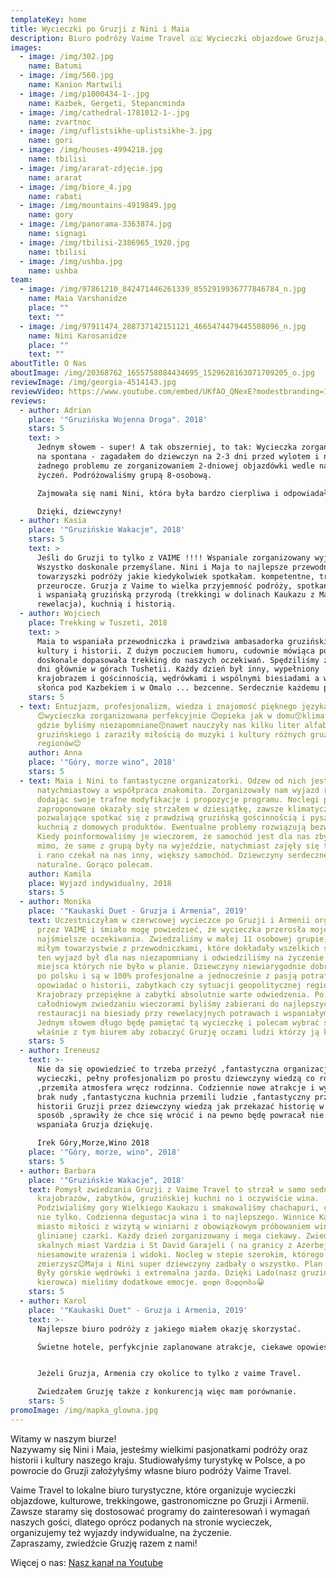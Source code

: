 ```yaml
---
templateKey: home
title: Wycieczki po Gruzji z Nini i Maia
description: Biuro podróży Vaime Travel 🇬🇪 Wycieczki objazdowe Gruzja, Armenia, Kaukaz
images:
  - image: /img/302.jpg
    name: Batumi
  - image: /img/560.jpg
    name: Kanion Martwili
  - image: /img/p1000434-1-.jpg
    name: Kazbek, Gergeti, Stepancminda
  - image: /img/cathedral-1781012-1-.jpg
    name: zvartnoc
  - image: /img/uflistsikhe-uplistsikhe-3.jpg
    name: gori
  - image: /img/houses-4994218.jpg
    name: tbilisi
  - image: /img/ararat-zdjęcie.jpg
    name: ararat
  - image: /img/biore_4.jpg
    name: rabati
  - image: /img/mountains-4919849.jpg
    name: gory
  - image: /img/panorama-3363874.jpg
    name: signagi
  - image: /img/tbilisi-2386965_1920.jpg
    name: tbilisi
  - image: /img/ushba.jpg
    name: ushba
team:
  - image: /img/97861210_842471446261339_8552919936777846784_n.jpg
    name: Maia Varshanidze
    place: ""
    text: ""
  - image: /img/97911474_288737142151121_4665474479445508096_n.jpg
    name: Nini Karosanidze
    place: ""
    text: ""
aboutTitle: O Nas
aboutImage: /img/20368762_1655758084434695_1529628163071709205_o.jpg
reviewImage: /img/georgia-4514143.jpg
reviewVideo: https://www.youtube.com/embed/UKfAO_QNexE?modestbranding=1&iv_load_policy=3&rel=0
reviews:
  - author: Adrian
    place: '"Gruzińska Wojenna Droga". 2018'
    stars: 5
    text: >
      Jednym słowem - super! A tak obszerniej, to tak: Wycieczka zorganizowana
      na spontana - zagadałem do dziewczyn na 2-3 dni przed wylotem i nie było
      żadnego problemu ze zorganizowaniem 2-dniowej objazdówki wedle naszych
      życzeń. Podróżowaliśmy grupą 8-osobową.

      Zajmowała się nami Nini, która była bardzo cierpliwa i odpowiadała na wszystkie pytania. Szkoda, że to tylko 2 dni :( Ale... niezapomniana przygoda :) Może jeszcze się uda zorganizować z Wami coś dłuższego, jak uzbieram grupę :D

      Dzięki, dziewczyny!
  - author: Kasia
    place: '"Gruzińskie Wakacje", 2018'
    stars: 5
    text: >
      Jeśli do Gruzji to tylko z VAIME !!!! Wspaniale zorganizowany wyjazd.
      Wszystko doskonale przemyślane. Nini i Maja to najlepsze przewodniczki i
      towarzyszki podróży jakie kiedykolwiek spotkałam. kompetentne, troskliwe i
      przeurocze. Gruzja z Vaime to wielka przyjemność podróży, spotkań z ludźmi
      i wspaniałą gruzińską przyrodą (trekkingi w dolinach Kaukazu z Mają -
      rewelacja), kuchnią i historią.
  - author: Wojciech
    place: Trekking w Tuszeti, 2018
    text: >
      Maia to wspaniała przewodniczka i prawdziwa ambasadorka gruzińskiej
      kultury i historii. Z dużym poczuciem humoru, cudownie mówiąca po polsku i
      doskonale dopasowała trekking do naszych oczekiwań. Spędziliśmy z grupą 11
      dni głównie w górach Tushetii. Każdy dzień był inny, wypełniony
      krajobrazem i gościnnością, wędrówkami i wspólnymi biesiadami a wschody
      słońca pod Kazbekiem i w Omalo ... bezcenne. Serdecznie każdemu polecam
    stars: 5
  - text: Entuzjazm, profesjonalizm, wiedza i znajomość pięknego języka polskiego
      😊wycieczka zorganizowana perfekcyjnie 😊opieka jak w domu😚klimaty miejsc
      gdzie byliśmy niezapomniane😚nawet nauczyły nas kilku liter alfabetu
      gruzińskiego i zaraziły miłością do muzyki i kultury różnych gruzińskich
      regionów😊
    author: Anna
    place: '"Góry, morze wino", 2018'
    stars: 5
  - text: Maia i Nini to fantastyczne organizatorki. Odzew od nich jest
      natychmiastowy a współpraca znakomita. Zorganizowały nam wyjazd rodzinny,
      dodając swoje trafne modyfikacje i propozycje programu. Noclegi przez nie
      zaproponowane okazały się strzałem w dziesiątkę, zawsze klimatyczne,
      pozwalające spotkać się z prawdziwą gruzińską gościnnością i pyszną
      kuchnią z domowych produktów. Ewentualne problemy rozwiązują bezwłocznie.
      Kiedy poinformowaliśmy je wieczorem, że samochód jest dla nas zbyt ciasny,
      mimo, że same z grupą były na wyjeździe, natychmiast zajęły się tą sprawą
      i rano czekał na nas inny, większy samochód. Dziewczyny serdeczne i
      naturalne. Gorąco polecam.
    author: Kamila
    place: Wyjazd indywidualny, 2018
    stars: 5
  - author: Monika
    place: '"Kaukaski Duet - Gruzja i Armenia", 2019'
    text: Uczestniczyłam w czerwcowej wycieczce po Gruzji i Armenii organizowanej
      przez VAIME i śmiało mogę powiedzieć, że wycieczka przerosła moje
      najśmielsze oczekiwania. Zwiedzaliśmy w małej 11 osobowej grupie, w bardzo
      miłym towarzystwie z przewodniczkami, które dokładały wszelkich starań aby
      ten wyjazd był dla nas niezapomniany i odwiedziliśmy na życzenie nawet
      miejsca których nie było w planie. Dziewczyny niewiarygodnie dobrze mówią
      po polsku i są w 100% profesjonalne a jednocześnie z pasją potrafią
      opowiadać o historii, zabytkach czy sytuacji geopolitycznej regionu.
      Krajobrazy przepiękne a zabytki absolutnie warte odwiedzenia. Po
      całodniowym zwiedzaniu wieczorami byliśmy zabierani do najlepszych
      restauracji na biesiady przy rewelacyjnych potrawach i wspaniałym winie.
      Jednym słowem długo będę pamiętać tą wycieczkę i polecam wybrać się
      właśnie z tym biurem aby zobaczyć Gruzję oczami ludzi którzy ją kochają.
    stars: 5
  - author: Ireneusz
    text: >-
      Nie da się opowiedzieć to trzeba przeżyć ,fantastyczna organizacja
      wycieczki, pełny profesjonalizm po prostu dziewczyny wiedzą co robią
      ,przemiła atmosfera wręcz rodzinna. Codziennie nowe atrakcje i wyzwania
      brak nudy ,fantastyczna kuchnia przemili ludzie ,fantastyczny przekaz o
      historii Gruzji przez dziewczyny wiedzą jak przekazać historię w ciekawy
      sposób ,sprawiły że chce się wrócić i na pewno będę powracał nie jeden raz
      wspaniała Gruzja dziękuję.

      Irek Góry,Morze,Wino 2018
    place: '"Góry, morze, wino", 2018'
    stars: 5
  - author: Barbara
    place: '"Gruzińskie Wakacje", 2018'
    text: Pomysł zwiedzania Gruzji z Vaime Travel to strzał w samo sedno gruzińskich
      krajobrazów, zabytków, gruzińskiej kuchni no i oczywiście wina.
      Podziwialiśmy gory Wielkiego Kaukazu i smakowaliśmy chachapuri, chinkali i
      nie tylko. Codzienna degustacja wina i to najlepszego. Winnice Kaheti,
      miasto miłości z wizytą w winiarni z obowiązkowym próbowaniem wina z
      glinianej czarki. Każdy dzień zorganizowany i mega ciekawy. Zwiedzanie
      skalnych miast Vardzia i St David Garajeli ( na granicy z Azerbejdżanem)
      niesamowite wrażenia i widoki. Nocleg w stepie szerokim, którego okiem nie
      zmierzysz😉Maja i Nini super dziewczyny zadbały o wszystko. Plan wykonany.
      Były górskie wędrówki i extremalna jazda. Dzięki Lado(nasz gruziński
      kierowca) mieliśmy dodatkowe emocje. დიდი მადლობა😀
    stars: 5
  - author: Karol
    place: '"Kaukaski Duet" - Gruzja i Armenia, 2019'
    text: >-
      Najlepsze biuro podróży z jakiego miałem okazję skorzystać.

      Świetne hotele, perfykcjnie zaplanowane atrakcje, ciekawe opowieści o Gruzji i kaukazie, fantastyczne kolacje a po nich wieczorne dyskusje przy lampce wina.


      Jeżeli Gruzja, Armenia czy okolice to tylko z vaime Travel. 

      Zwiedzałem Gruzję także z konkurencją więc mam porównanie.
    stars: 5
promoImage: /img/mapka_glowna.jpg
---
```

Witamy w naszym biurze!  \
Nazywamy się Nini i Maia, jesteśmy wielkimi pasjonatkami podróży oraz historii i kultury naszego kraju. Studiowałyśmy turystykę w Polsce, a po powrocie do Gruzji założyłyśmy własne biuro podróży Vaime Travel.  

Vaime Travel to lokalne biuro turystyczne, które organizuje wycieczki objazdowe, kulturowe, trekkingowe, gastronomiczne po Gruzji i Armenii. Zawsze staramy się dostosować programy do zainteresowań i wymagań naszych gości, dlatego oprócz podanych na stronie wycieczek, organizujemy też wyjazdy indywidualne, na życzenie. \
Zapraszamy, zwiedźcie Gruzję razem z nami!

Więcej o nas: [Nasz kanał na Youtube](https://www.youtube.com/channel/UCnYblaR424qXMVwkZzbJLkg?view_as=subscriber)
